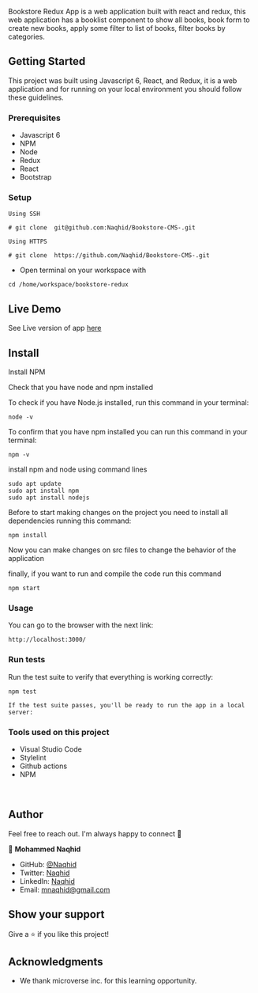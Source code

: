 
Bookstore Redux App is a web application built with react and redux, this web application has a booklist component to show all books, book form to create new books, apply some filter to list of books, filter books by categories.


## Getting Started

This project was built using Javascript 6, React, and Redux, it is a web application and for running on your local environment you should follow these guidelines.


### Prerequisites

- Javascript 6
- NPM
- Node
- Redux
- React
- Bootstrap

### Setup

```
Using SSH 

# git clone  git@github.com:Naqhid/Bookstore-CMS-.git

Using HTTPS

# git clone  https://github.com/Naqhid/Bookstore-CMS-.git

```

+ Open terminal on your workspace with

```
cd /home/workspace/bookstore-redux
```


## Live Demo

See Live version of app [here](https://hungry-fermat-0a90f7.netlify.app/) 


## Install


Install NPM

Check that you have node and npm installed

To check if you have Node.js installed, run this command in your terminal:


```
node -v
```

To confirm that you have npm installed you can run this command in your terminal:


```
npm -v
```

install  npm and node  using command lines


```
sudo apt update
sudo apt install npm
sudo apt install nodejs
```

Before to start making changes on the project you need to install all dependencies running this command:

```
npm install
```


Now you can make changes on src files to change the behavior of the application

finally, if you want to run and compile the code run this command

```
npm start
```

### Usage

You can go to the browser with the next link:

```
http://localhost:3000/
```


### Run tests

Run the test suite to verify that everything is working correctly:

```
npm test
```
```
If the test suite passes, you'll be ready to run the app in a local server:

```

### Tools used on this project

- Visual Studio Code
- Stylelint
- Github actions
- NPM



<br/>

## Author

Feel free to reach out. I'm always happy to connect :slightly_smiling_face:


👤 **Mohammed Naqhid**

- GitHub: [@Naqhid](https://github.com/Naqhid)
- Twitter: [Naqhid](https://twitter.com/naqhid)
- LinkedIn: [Naqhid](https://www.linkedin.com/in/mohammed-naqhid-ab3080189/)
- Email: mnaqhid@gmail.com



## Show your support

Give a ⭐️ if you like this project!

## Acknowledgments

- We thank microverse inc. for this learning opportunity.




